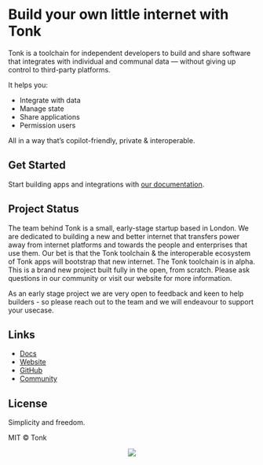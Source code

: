 # Build your own little internet with Tonk

Tonk is a toolchain for independent developers to build and share software that integrates with individual and communal data — without giving up control to third-party platforms.

It helps you:

- Integrate with data  
- Manage state  
- Share applications  
- Permission users  

All in a way that’s copilot-friendly, private & interoperable.

## Get Started

Start building apps and integrations with [our documentation](https://tonk-labs.github.io/tonk/introduction.html).

## Project Status

The team behind Tonk is a small, early-stage startup based in London. We are dedicated to building a new and better internet that transfers power away from internet platforms and towards the people and enterprises that use them. Our bet is that the Tonk toolchain & the interoperable ecosystem of Tonk apps will bootstrap that new internet. The Tonk toolchain is in alpha. This is a brand new project built fully in the open, from scratch. Please ask questions in our community or visit our website for more information.

As an early stage project we are very open to feedback and keen to help builders - so please reach out to the team and we will endeavour to support your usecase.

## Links

- [Docs](https://tonk-labs.github.io/tonk/introduction.html)
- [Website](https://tonk.xyz)  
- [GitHub](https://github.com/tonk-labs/tonk)  
- [Community](https://t.me/+9W-4wDR9RcM2NWZk)

## License

Simplicity and freedom.

MIT © Tonk

<p align="center">
  <img src="https://github.com/user-attachments/assets/43586bd7-189e-4f4f-8196-ebe006beb115" />
</p>
